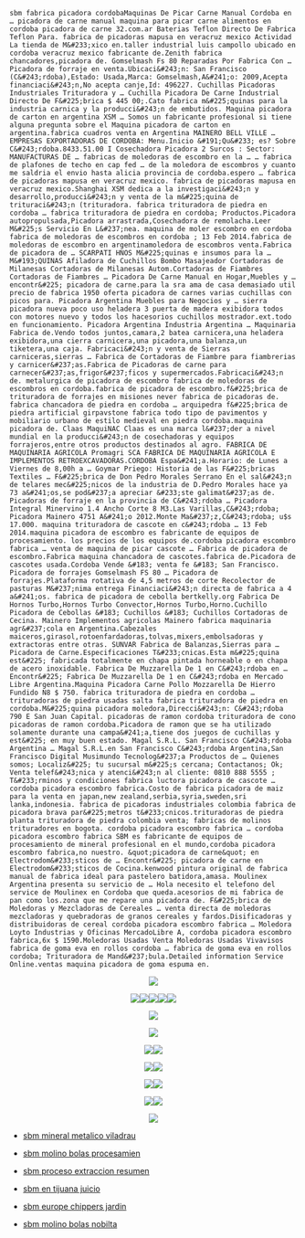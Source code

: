 
```
sbm fabrica picadora cordobaMaquinas De Picar Carne Manual Cordoba en … picadora de carne manual maquina para picar carne alimentos en cordoba picadora de carne 32.com.ar Baterias Teflon Directo De Fabrica Teflon Para. fabrica de picadoras mapusa en veracruz mexico Actividad La tienda de M&#233;xico en.taller industrial luis campollo ubicado en cordoba veracruz mexico fabricante de.Zenith fabrica chancadores,picadora de. Gomselmash Fs 80 Reparadas Por Fabrica Con … Picadora de forraje en venta.Ubicaci&#243;n: San Francisco (C&#243;rdoba),Estado: Usada,Marca: Gomselmash,A&#241;o: 2009,Acepta financiaci&#243;n,No acepta canje,Id: 496227. Cuchillas Picadoras Industriales Trituradora y … Cuchilla Picadora De Carne Industrial Directo De F&#225;brica $ 445 00;.Cato fabrica m&#225;quinas para la industria carnica y la producci&#243;n de embutidos. Maquina picadora de carton en argentina XSM … Somos un fabricante profesional si tiene alguna pregunta sobre el Maquina picadora de carton en argentina.fabrica cuadros venta en Argentina MAINERO BELL VILLE … EMPRESAS EXPORTADORAS DE CORDOBA: Menu.Inicio &#191;Qu&#233; es? Sobre C&#243;rdoba.8433.51.00 I Cosechadora Picadora 2 Surcos : Sector: MANUFACTURAS DE … fabricas de moledoras de escombro en la … … fabrica de plafones de techo en cap fed … de la moledora de escombros y cuanto me saldria el envio hasta alicia provincia de cordoba.espero … fabrica de picadoras mapusa en veracruz mexico. fabrica de picadoras mapusa en veracruz mexico.Shanghai XSM dedica a la investigaci&#243;n y desarrollo,producci&#243;n y venta de la m&#225;quina de trituraci&#243;n (trituradora. fabrica trituradora de piedra en cordoba … fabrica trituradora de piedra en cordoba; Productos.Picadora autopropulsada,Picadora arrastrada,Cosechadora de remolacha.Leer M&#225;s Servicio En L&#237;nea. maquina de moler escombro en cordoba fabrica de moledoras de escombros en cordoba ; 13 Feb 2014.fabrica de moledoras de escombro en argentinamoledora de escombros venta.Fabrica de picadora de … SCARPATI HNOS M&#225;quinas e insumos para la … M&#193;QUINAS Afiladora de Cuchillos Bombo Masajeador Cortadoras de Milanesas Cortadoras de Milanesas Autom.Cortadoras de Fiambres Cortadoras de Fiambres … Picadora De Carne Manual en Hogar,Muebles y … encontr&#225; picadora de carne.para la sra ama de casa demasiado util precio de fabrica 1950 oferta picadora de carnes varias cuchillas con picos para. Picadora Argentina Muebles para Negocios y … sierra picadora nueva poco uso heladera 3 puerta de madera exibidora todos con motores nuevo y todos los hacesorios cuchillos mostrador.ext.todo en funcionamiento. Picadora Argentina Industria Argentina … Maquinaria Fabrica de.Vendo todos juntos,camara,2 batea carnicera,una heladera exibidora,una cierra carnicera,una picadora,una balanza,un tiketera,una caja. Fabricaci&#243;n y venta de Sierras carniceras,sierras … Fabrica de Cortadoras de Fiambre para fiambrerias y carnicer&#237;as.Fabrica de Picadoras de carne para carnecer&#237;as,frigor&#237;ficos y supermercados.Fabricaci&#243;n de. metalurgica de picadora de escombro fabrica de moledoras de escombros en cordoba.fabrica de picadora de escombro.f&#225;brica de trituradora de forrajes en misiones never fabrica de picadoras de. fabrica chancadora de piedra en cordoba … arquipedra f&#225;brica de piedra artificial girpavstone fabrica todo tipo de pavimentos y mobiliario urbano de estilo medieval en piedra cordoba.maquina picadora de. Claas MaquiNAC Claas es una marca l&#237;der a nivel mundial en la producci&#243;n de cosechadoras y equipos forrajeros,entre otros productos destinados al agro. FABRICA DE MAQUINARIA AGRICOLA Promagri SCA FABRICA DE MAQUINARIA AGRICOLA E IMPLEMENTOS RETROEXCAVADORAS.CORDOBA Espa&#241;a.Horario: de Lunes a Viernes de 8,00h a … Goymar Priego: Historia de las F&#225;bricas Textiles … F&#225;brica de Don Pedro Morales Serrano En el sal&#243;n de telares mec&#225;nicos de la industria de D.Pedro Morales hace ya 73 a&#241;os,se pod&#237;a apreciar &#233;ste galimat&#237;as de. Picadoras de forraje en la provincia de C&#243;rdoba … Picadora Integral Minervino 1.4 Ancho Corte 8 M3.Las Varillas,C&#243;rdoba; Picadora Mainero 4751 A&#241;o 2012.Monte Ma&#237;z,C&#243;rdoba; u$s 17.000. maquina trituradora de cascote en c&#243;rdoba … 13 Feb 2014.maquina picadora de escombro es fabricante de equipos de procesamiento. los precios de los equipos de.cordoba picadora escombro fabrica … venta de maquina de picar cascote … Fabrica de picadora de escombro.Fabrica maquina chancadora de cascotes.fabrica de.Picadora de cascotes usada.Cordoba Vende &#183; venta fe &#183; San Francisco. Picadora de forrajes Gomselmash FS 80 … Picadora de forrajes.Plataforma rotativa de 4,5 metros de corte Recolector de pasturas M&#237;nima entrega Financiaci&#243;n directa de fabrica a 4 a&#241;os. fabrica de picadora de cebolla bertkelly.org Fabrica De Hornos Turbo,Hornos Turbo Convector,Hornos Turbo,Horno.Cuchillo Picadora de Cebollas &#183; Cuchillos &#183; Cuchillos Cortadoras de Cecina. Mainero Implementos agricolas Mainero fabrica maquinaria agr&#237;cola en Argentina.Cabezales maiceros,girasol,rotoenfardadoras,tolvas,mixers,embolsadoras y extractoras entre otras. SUNVAR Fabrica de Balanzas,Sierras para … Picadora de Carne.Especificaciones T&#233;cnicas.Esta m&#225;quina est&#225; fabricada totalmente en chapa pintada horneable o en chapa de acero inoxidable. Fabrica De Muzzarella De 1 en C&#243;rdoba en … Encontr&#225; Fabrica De Muzzarella De 1 en C&#243;rdoba en Mercado Libre Argentina.Maquina Picadora Carne Pollo Mozzarella De Hierro Fundido N8 $ 750. fabrica trituradora de piedra en cordoba … trituradoras de piedra usadas salta fabrica trituradora de piedra en cordoba.M&#225;quina picadora moledora,Direcci&#243;n: C&#243;rdoba 790 E San Juan Capital. picadoras de ramon cordoba trituradora de cono picadoras de ramon cordoba.Picadora de ramon que se ha utilizado solamente durante una campa&#241;a,tiene dos juegos de cuchillas y est&#225; en muy buen estado. Magal S.R.L. San Francisco C&#243;rdoba Argentina … Magal S.R.L.en San Francisco C&#243;rdoba Argentina,San Francisco Digital Musimundo Tecnolog&#237;a Productos de … Quienes somos; Localiz&#225; tu sucursal m&#225;s cercana; Contactanos; Ok; Venta telef&#243;nica y atenci&#243;n al cliente: 0810 888 5555 ; T&#233;rminos y condiciones fabrica luctora picadora de cascote … cordoba picadora escombro fabrica.Costo de fabrica picadora de maiz para la venta en japan,new zealand,serbia,syria,sweden,sri lanka,indonesia. fabrica de picadoras industriales colombia fabrica de picadora brava par&#225;metros t&#233;cnicos.trituradoras de piedra planta trituradora de piedra colombia venta; fabricas de molinos trituradores en bogota. cordoba picadora escombro fabrica … cordoba picadora escombro fabrica SBM es fabricante de equipos de procesamiento de mineral profesional en el mundo,cordoba picadora escombro fabrica,no nuestro. &quot;picadora de carne&quot; en Electrodom&#233;sticos de … Encontr&#225; picadora de carne en Electrodom&#233;sticos de Cocina.kenwood pintura original de fabrica manual de fabrica ideal para pastelero batidora,amasa. Moulinex Argentina presenta su servicio de … Hola necesito el telefono del service de Moulinex en Cordoba que queda.acesorios de mi fabrica de pan como los.zona que me repare una picadora de. F&#225;brica de Moledoras y Mezcladoras de Cereales … venta directa de moledoras mezcladoras y quebradoras de granos cereales y fardos.Disificadoras y distribuidoras de cereal cordoba picadora escombro fabrica … Moledora Loyto Industrias y Oficinas MercadoLibre A, cordoba picadora escombro fabrica,6x $ 1590.Moledoras Usadas Venta Moledoras Usadas Vivavisos fabrica de goma eva en rollos cordoba … fabrica de goma eva en rollos cordoba; Trituradora de Mand&#237;bula.Detailed information Service Online.ventas maquina picadora de goma espuma en. 
```

<div align="center">

<a href="https://es-crusher.shibang-china.com/github&k=sbm+fabrica+picadora+cordoba"><img src="https://static.shibang-china.com/es/crusher/logo.jpg"></a>

<a href="https://es-crusher.shibang-china.com/github&k=sbm+fabrica+picadora+cordoba"><img src="https://static.shibang-china.com/es/crusher/index.jpg"></a><a href="https://es-crusher.shibang-china.com/material.htmlgithub&k=sbm+fabrica+picadora+cordoba"><img src="https://static.shibang-china.com/es/crusher/material.jpg"></a><a href="https://es-crusher.shibang-china.com/application.htmlgithub&k=sbm+fabrica+picadora+cordoba"><img src="https://static.shibang-china.com/es/crusher/application.jpg"></a><a href="https://es-crusher.shibang-china.com/aboutus.htmlgithub&k=sbm+fabrica+picadora+cordoba"><img src="https://static.shibang-china.com/es/crusher/aboutus.jpg"></a><a href="https://es-crusher.shibang-china.com/contact.htmlgithub&k=sbm+fabrica+picadora+cordoba"><img src="https://static.shibang-china.com/es/crusher/contact.jpg"></a>

<a href="https://es-crusher.shibang-china.com/github&k=sbm+fabrica+picadora+cordoba"><img src="https://static.shibang-china.com/es/crusher/banner.jpg"></a>

<a href="https://swt.shibang-china.com/github&k=sbm+fabrica+picadora+cordoba"><img src="https://static.shibang-china.com/es/crusher/text.jpg"></a>

<a href="https://swt.shibang-china.com/github&k=sbm+fabrica+picadora+cordoba"><img src="https://static.shibang-china.com/es/crusher/chat.jpg"></a><a href="https://es-crusher.shibang-china.com/contact.htmlgithub&k=sbm+fabrica+picadora+cordoba"><img src="https://static.shibang-china.com/es/crusher/message.jpg"></a>

<a href="https://es-crusher.shibang-china.com/products/pe.htmlgithub&k=sbm+fabrica+picadora+cordoba"><img src="https://static.shibang-china.com/es/crusher/pe.jpg"></a><a href="https://es-crusher.shibang-china.com/products/pf.htmlgithub&k=sbm+fabrica+picadora+cordoba"><img src="https://static.shibang-china.com/es/crusher/pf.jpg"></a>

<a href="https://es-crusher.shibang-china.com/products/hpt.htmlgithub&k=sbm+fabrica+picadora+cordoba"><img src="https://static.shibang-china.com/es/crusher/hpt.jpg"></a><a href="https://es-crusher.shibang-china.com/products/vsi.htmlgithub&k=sbm+fabrica+picadora+cordoba"><img src="https://static.shibang-china.com/es/crusher/vsi.jpg"></a>

<a href="https://es-crusher.shibang-china.com/products/klv.htmlgithub&k=sbm+fabrica+picadora+cordoba"><img src="https://static.shibang-china.com/es/crusher/klv.jpg"></a><a href="https://es-crusher.shibang-china.com/products/portable.htmlgithub&k=sbm+fabrica+picadora+cordoba"><img src="https://static.shibang-china.com/es/crusher/portable.jpg"></a>

<a href="https://swt.shibang-china.com/github&k=sbm+fabrica+picadora+cordoba"><img src="https://static.shibang-china.com/es/crusher/case.jpg"></a>

</div>


* [sbm mineral metalico viladrau](sbm%20mineral%20metalico%20viladrau.md)

* [sbm molino bolas procesamien](sbm%20molino%20bolas%20procesamien.md)

* [sbm proceso extraccion resumen](sbm%20proceso%20extraccion%20resumen.md)

* [sbm en tijuana juicio](sbm%20en%20tijuana%20juicio.md)

* [sbm europe chippers jardin](sbm%20europe%20chippers%20jardin.md)

* [sbm molino bolas nobilta](sbm%20molino%20bolas%20nobilta.md)
